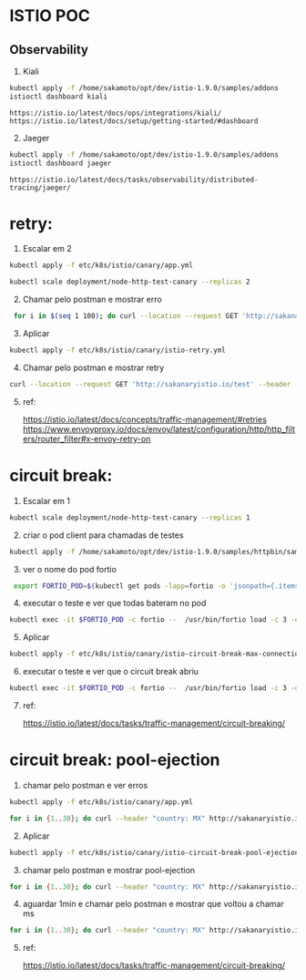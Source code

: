 
# ISTIO POC

## Observability
1. Kiali
```sh
kubectl apply -f /home/sakamoto/opt/dev/istio-1.9.0/samples/addons
istioctl dashboard kiali
```
    https://istio.io/latest/docs/ops/integrations/kiali/
    https://istio.io/latest/docs/setup/getting-started/#dashboard

2. Jaeger
```sh
kubectl apply -f /home/sakamoto/opt/dev/istio-1.9.0/samples/addons
istioctl dashboard jaeger
```
    https://istio.io/latest/docs/tasks/observability/distributed-tracing/jaeger/


# retry:
1. Escalar em 2
```sh
kubectl apply -f etc/k8s/istio/canary/app.yml

kubectl scale deployment/node-http-test-canary --replicas 2
```

2. Chamar pelo postman e mostrar erro
```sh
 for i in $(seq 1 100); do curl --location --request GET 'http://sakanaryistio.io/test' --header 'country: MX'; echo "" ; done
```

3. Aplicar
```sh
kubectl apply -f etc/k8s/istio/canary/istio-retry.yml
```

4. Chamar pelo postman e mostrar retry
```sh
curl --location --request GET 'http://sakanaryistio.io/test' --header 'country: MX'
```


5. ref: 
   
    https://istio.io/latest/docs/concepts/traffic-management/#retries
    https://www.envoyproxy.io/docs/envoy/latest/configuration/http/http_filters/router_filter#x-envoy-retry-on


# circuit break:
1. Escalar em 1
```sh
kubectl scale deployment/node-http-test-canary --replicas 1
```

2. criar o pod client para chamadas de testes
```sh
kubectl apply -f /home/sakamoto/opt/dev/istio-1.9.0/samples/httpbin/sample-client/fortio-deploy.yaml
```

3. ver o nome do pod fortio
```sh
 export FORTIO_POD=$(kubectl get pods -lapp=fortio -o 'jsonpath={.items[0].metadata.name}')
```

4. executar o teste e ver que todas bateram no pod
```sh
kubectl exec -it $FORTIO_POD -c fortio --  /usr/bin/fortio load -c 3 -qps 0 -n 40 -loglevel Warning http://node-http-test-canary/ok
```

5. Aplicar
```sh
kubectl apply -f etc/k8s/istio/canary/istio-circuit-break-max-connection.yml
```

6. executar o teste e ver que o circuit break abriu
```sh
kubectl exec -it $FORTIO_POD -c fortio --  /usr/bin/fortio load -c 3 -qps 0 -n 40 -loglevel Warning http://node-http-test-canary/ok
```

7. ref:
   
   https://istio.io/latest/docs/tasks/traffic-management/circuit-breaking/

# circuit break: pool-ejection
1. chamar pelo postman e ver erros
```sh
kubectl apply -f etc/k8s/istio/canary/app.yml

for i in {1..30}; do curl --header "country: MX" http://sakanaryistio.io/test ; echo "" ; done
```

2. Aplicar
```sh
kubectl apply -f etc/k8s/istio/canary/istio-circuit-break-pool-ejection.yml
```

3. chamar pelo postman e mostrar pool-ejection
```sh
for i in {1..30}; do curl --header "country: MX" http://sakanaryistio.io/test ; echo "" ; done
```

4. aguardar 1min e chamar pelo postman e mostrar que voltou a chamar ms
```sh
for i in {1..30}; do curl --header "country: MX" http://sakanaryistio.io/test ; done
```

5. ref:

    https://istio.io/latest/docs/tasks/traffic-management/circuit-breaking/


